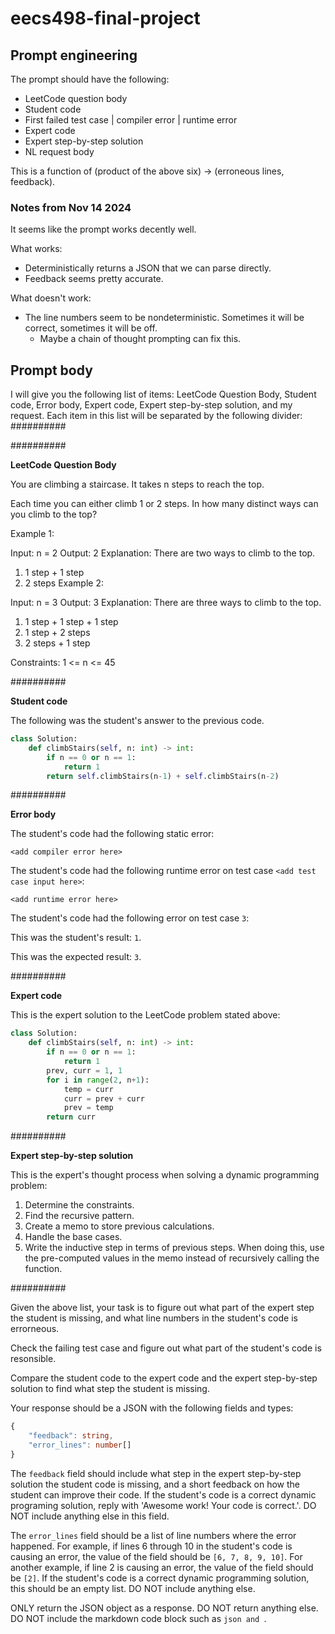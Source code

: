 # eecs498-final-project

## Prompt engineering

The prompt should have the following:
- LeetCode question body
- Student code
- First failed test case | compiler error | runtime error
- Expert code
- Expert step-by-step solution
- NL request body

This is a function of (product of the above six) -> (erroneous lines, feedback).

### Notes from Nov 14 2024

It seems like the prompt works decently well.

What works:
- Deterministically returns a JSON that we can parse directly.
- Feedback seems pretty accurate.

What doesn't work:
- The line numbers seem to be nondeterministic. Sometimes it will be correct, sometimes it will be off.
  - Maybe a chain of thought prompting can fix this.

## Prompt body

I will give you the following list of items: LeetCode Question Body, Student code, Error body, Expert code, Expert step-by-step solution, and my request.
Each item in this list will be separated by the following divider: ##########

##########

**LeetCode Question Body**

You are climbing a staircase. It takes n steps to reach the top.

Each time you can either climb 1 or 2 steps. In how many distinct ways can you climb to the top?

Example 1:

Input: n = 2
Output: 2
Explanation: There are two ways to climb to the top.
1. 1 step + 1 step
2. 2 steps
Example 2:

Input: n = 3
Output: 3
Explanation: There are three ways to climb to the top.
1. 1 step + 1 step + 1 step
2. 1 step + 2 steps
3. 2 steps + 1 step
 
Constraints:
1 <= n <= 45

##########

**Student code**

The following was the student's answer to the previous code.

```py
class Solution:
    def climbStairs(self, n: int) -> int:
        if n == 0 or n == 1:
            return 1
        return self.climbStairs(n-1) + self.climbStairs(n-2)
```

##########

**Error body**

<!-- if the student's code had a compile error -->

The student's code had the following static error:

```text
<add compiler error here>
```

<!-- if the student's code had a runtime error -->

The student's code had the following runtime error on test case `<add test case input here>`:

```text
<add runtime error here>
```

<!-- if the student's code had a test case error -->

The student's code had the following error on test case `3`:

This was the student's result: `1`.

This was the expected result: `3`.

##########

**Expert code**

This is the expert solution to the LeetCode problem stated above:

```py
class Solution:
    def climbStairs(self, n: int) -> int:
        if n == 0 or n == 1:
            return 1
        prev, curr = 1, 1
        for i in range(2, n+1):
            temp = curr
            curr = prev + curr
            prev = temp
        return curr
```

##########

**Expert step-by-step solution**

This is the expert's thought process when solving a dynamic programming problem:

1. Determine the constraints.
2. Find the recursive pattern.
3. Create a memo to store previous calculations.
4. Handle the base cases.
5. Write the inductive step in terms of previous steps. When doing this, use the pre-computed values in the memo instead of recursively calling the function.

##########

Given the above list, your task is to figure out what part of the expert step the student is missing, and what line numbers in the student's code is errorneous.

Check the failing test case and figure out what part of the student's code is resonsible.

Compare the student code to the expert code and the expert step-by-step solution to find what step the student is missing.

Your response should be a JSON with the following fields and types:
```ts
{
    "feedback": string,
    "error_lines": number[]
}
```

The `feedback` field should include what step in the expert step-by-step solution the student code is missing, and a short feedback on how the student can improve their code. If the student's code is a correct dynamic programing solution, reply with 'Awesome work! Your code is correct.'. DO NOT include anything else in this field.

The `error_lines` field should be a list of line numbers where the error happened. For example, if lines 6 through 10 in the student's code is causing an error, the value of the field should be `[6, 7, 8, 9, 10]`. For another example, if line 2 is causing an error, the value of the field should be `[2]`. If the student's code is a correct dynamic programming solution, this should be an empty list. DO NOT include anything else.

ONLY return the JSON object as a response. DO NOT return anything else. DO NOT include the markdown code block such as ```json and ```.
